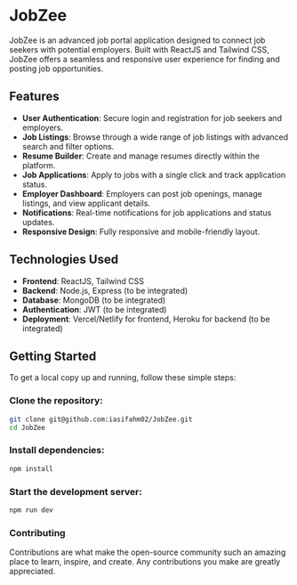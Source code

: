 # JobZee

JobZee is an advanced job portal application designed to connect job seekers with potential employers. Built with ReactJS and Tailwind CSS, JobZee offers a seamless and responsive user experience for finding and posting job opportunities.

## Features

- **User Authentication**: Secure login and registration for job seekers and employers.
- **Job Listings**: Browse through a wide range of job listings with advanced search and filter options.
- **Resume Builder**: Create and manage resumes directly within the platform.
- **Job Applications**: Apply to jobs with a single click and track application status.
- **Employer Dashboard**: Employers can post job openings, manage listings, and view applicant details.
- **Notifications**: Real-time notifications for job applications and status updates.
- **Responsive Design**: Fully responsive and mobile-friendly layout.

## Technologies Used

- **Frontend**: ReactJS, Tailwind CSS
- **Backend**: Node.js, Express (to be integrated)
- **Database**: MongoDB (to be integrated)
- **Authentication**: JWT (to be integrated)
- **Deployment**: Vercel/Netlify for frontend, Heroku for backend (to be integrated)

## Getting Started

To get a local copy up and running, follow these simple steps:

### Clone the repository:

```bash
git clone git@github.com:iasifahm02/JobZee.git
cd JobZee
```

### Install dependencies:

```bash
npm install
```

### Start the development server:

```bash
npm run dev
```

### Contributing
Contributions are what make the open-source community such an amazing place to learn, inspire, and create. Any contributions you make are greatly appreciated.
